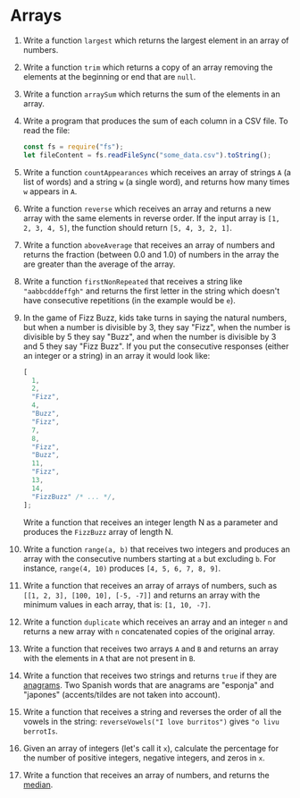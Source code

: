 # Arrays

1. Write a function `largest` which returns the largest element in an array
   of numbers.

2. Write a function `trim` which returns a copy of an array removing the
   elements at the beginning or end that are `null`.

3. Write a function `arraySum` which returns the sum of the elements in an array.

4. Write a program that produces the sum of each column in a CSV file.
   To read the file:

   ```js
   const fs = require("fs");
   let fileContent = fs.readFileSync("some_data.csv").toString();
   ```

5. Write a function `countAppearances` which receives an array of strings `A`
   (a list of words) and a string `w` (a single word), and returns how many
   times `w` appears in `A`.

6. Write a function `reverse` which receives an array and returns a new array
   with the same elements in reverse order. If the input array is
   `[1, 2, 3, 4, 5]`, the function should return `[5, 4, 3, 2, 1]`.

7. Write a function `aboveAverage` that receives an array of numbers and
   returns the fraction (between 0.0 and 1.0) of numbers in the array the are
   greater than the average of the array.

8. Write a function `firstNonRepeated` that receives a string like
   `"aabbcdddeffgh"` and returns the first letter in the string which doesn't
   have consecutive repetitions (in the example would be `e`).

9. In the game of Fizz Buzz, kids take turns in saying the natural numbers, but
   when a number is divisible by 3, they say "Fizz", when the number is
   divisible by 5 they say "Buzz", and when the number is divisible by 3 and 5
   they say "Fizz Buzz". If you put the consecutive responses (either an
   integer or a string) in an array it would look like:

   ```js
   [
     1,
     2,
     "Fizz",
     4,
     "Buzz",
     "Fizz",
     7,
     8,
     "Fizz",
     "Buzz",
     11,
     "Fizz",
     13,
     14,
     "FizzBuzz" /* ... */,
   ];
   ```

   Write a function that receives an integer length N as a parameter and
   produces the `FizzBuzz` array of length N.

10. Write a function `range(a, b)` that receives two integers and produces an
    array with the consecutive numbers starting at `a` but excluding `b`. For
    instance, `range(4, 10)` produces `[4, 5, 6, 7, 8, 9]`.

11. Write a function that receives an array of arrays of numbers, such as
    `[[1, 2, 3], [100, 10], [-5, -7]]` and returns an array with the minimum
    values in each array, that is: `[1, 10, -7]`.

12. Write a function `duplicate` which receives an array and an integer `n` and
    returns a new array with `n` concatenated copies of the original array.

13. Write a function that receives two arrays `A` and `B` and returns an
    array with the elements in `A` that are not present in `B`.

14. Write a function that receives two strings and returns `true` if they are
    [anagrams](https://en.wikipedia.org/wiki/Anagram). Two Spanish words that
    are anagrams are "esponja" and "japones" (accents/tildes are not taken into
    account).

15. Write a function that receives a string and reverses the order of all the
    vowels in the string: `reverseVowels("I love burritos")` gives
    `"o livu berrotIs`.

16. Given an array of integers (let's call it `x`), calculate the percentage
    for the number of positive integers, negative integers, and zeros in `x`.

17. Write a function that receives an array of numbers, and returns the
    [median](https://en.wikipedia.org/wiki/Median).
